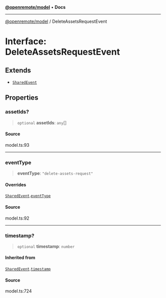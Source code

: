 [**@openremote/model**](../README.md) • **Docs**

***

[@openremote/model](../globals.md) / DeleteAssetsRequestEvent

# Interface: DeleteAssetsRequestEvent

## Extends

- [`SharedEvent`](SharedEvent.md)

## Properties

### assetIds?

> `optional` **assetIds**: `any`[]

#### Source

model.ts:93

***

### eventType

> **eventType**: `"delete-assets-request"`

#### Overrides

[`SharedEvent`](SharedEvent.md).[`eventType`](SharedEvent.md#eventtype)

#### Source

model.ts:92

***

### timestamp?

> `optional` **timestamp**: `number`

#### Inherited from

[`SharedEvent`](SharedEvent.md).[`timestamp`](SharedEvent.md#timestamp)

#### Source

model.ts:724
